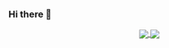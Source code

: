 ### Hi there 👋
<p align="center">
  <a href="https://github-readme-stats.vercel.app/api/top-langs/?username=mebbaid">
  <img align="center" src="https://github-readme-stats.vercel.app/api/top-langs/?username=mebbaid&layout=compact" />
  </a>

  <a href="https://github-readme-stats.vercel.app/api?username=mebbaid&show_icons=true">
  <img align="center" src="https://github-readme-stats.vercel.app/api?username=mebbaid&count_private=true&show_icons=true&hide=issues" />
  </a>
</p>

<!--
**mebbaid/mebbaid** is a ✨ _special_ ✨ repository because its `README.md` (this file) appears on your GitHub profile.

Here are some ideas to get you started:

- 🔭 I’m currently working on ...
- 🌱 I’m currently learning ...
- 👯 I’m looking to collaborate on ...
- 🤔 I’m looking for help with ...
- 💬 Ask me about ...
- 📫 How to reach me: ...
- 😄 Pronouns: ...
- ⚡ Fun fact: ...
-->





